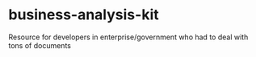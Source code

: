 # business-analysis-kit
Resource for developers in enterprise/government who had to deal with tons of documents
